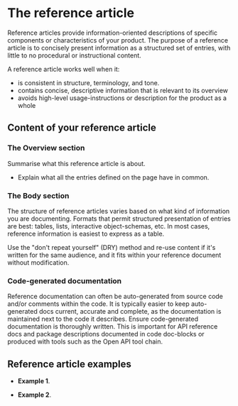 # The reference article

Reference articles provide information-oriented descriptions of specific components or characteristics of your product.
The purpose of a reference article is to concisely present information as a structured set of entries, with little to no procedural or instructional content.

A reference article works well when it:

* is consistent in structure, terminology, and tone.
* contains concise, descriptive information that is relevant to its overview
* avoids high-level usage-instructions or description for the product as a whole

## Content of your reference article

### The Overview section

Summarise what this reference article is about. 

* Explain what all the entries defined on the page have in common.

### The Body section

The structure of reference articles varies based on what kind of information you are documenting. Formats that permit structured presentation of entries are best: tables, lists, interactive object-schemas, etc.
In most cases, reference information is easiest to express as a table.

Use the "don't repeat yourself" (DRY) method and re-use content if it's written for the same audience, and it fits within your reference document without modification.

### Code-generated documentation

Reference documentation can often be auto-generated from source code and/or comments within the code. It is typically easier to keep auto-generated docs current, accurate and complete, as the documentation is maintained next to the code it describes.
Ensure code-generated documentation is thoroughly written.
This is important for API reference docs and package descriptions documented in code doc-blocks or produced with tools such as the Open API tool chain.

## Reference article examples

* **Example 1**.

* **Example 2**.
